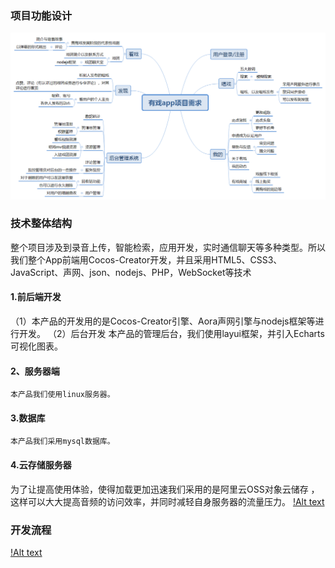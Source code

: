 ### 项目功能设计

![Alt text](https://github.com/liqi2695/YouXi_App/blob/master/ScreenShots/%E5%9B%BE%E7%89%871.png)


### 技术整体结构
   整个项目涉及到录音上传，智能检索，应用开发，实时通信聊天等多种类型。所以我们整个App前端用Cocos-Creator开发，并且采用HTML5、CSS3、JavaScript、声网、json、nodejs、PHP，WebSocket等技术
#### 1.前后端开发
（1）本产品的开发用的是Cocos-Creator引擎、Aora声网引擎与nodejs框架等进行开发。
（2）后台开发
          本产品的管理后台，我们使用layui框架，并引入Echarts可视化图表。
#### 2、服务器端
	本产品我们使用linux服务器。
#### 3.数据库
	本产品我们采用mysql数据库。
#### 4.云存储服务器
  为了让提高使用体验，使得加载更加迅速我们采用的是阿里云OSS对象云储存 ，这样可以大大提高音频的访问效率，并同时减轻自身服务器的流量压力。
[!Alt text](https://github.com/liqi2695/YouXi_App/blob/master/ScreenShots/%E5%9B%BE%E7%89%872.png)



### 开发流程
[!Alt text](https://github.com/liqi2695/YouXi_App/blob/master/ScreenShots/%E5%9B%BE%E7%89%873.png)
